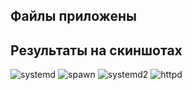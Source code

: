 ## Файлы приложены
## Результаты на скиншотах  
![systemd](https://user-images.githubusercontent.com/105001717/197780967-e404a5e1-5b9d-4d83-82fb-79189496e8ae.png)
![spawn](https://user-images.githubusercontent.com/105001717/197780984-23719b6d-0dfb-4b21-9674-ef9169b23bef.png)
![systemd2](https://user-images.githubusercontent.com/105001717/197781020-633ac3b1-c791-47ee-bd00-e2bd6dc99813.png)
![httpd](https://user-images.githubusercontent.com/105001717/197781031-f6dedc87-3da0-4c9b-83e9-370609030a8e.png)
